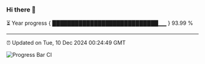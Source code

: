 ### Hi there 👋

⏳ Year progress { ████████████████████████████▁▁ } 93.99 %

---

⏰ Updated on Tue, 10 Dec 2024 00:24:49 GMT

![Progress Bar CI](https://github.com/liununu/liununu/workflows/Progress%20Bar%20CI/badge.svg)
